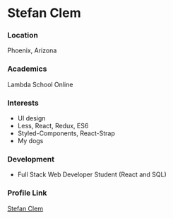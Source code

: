# Stefan Clem

### Location

Phoenix, Arizona

### Academics
Lambda School Online

### Interests

- UI design
- Less, React, Redux, ES6
- Styled-Components, React-Strap
- My dogs

### Development

- Full Stack Web Developer Student (React and SQL)

### Profile Link

[Stefan Clem](https://github.com/iepoch)